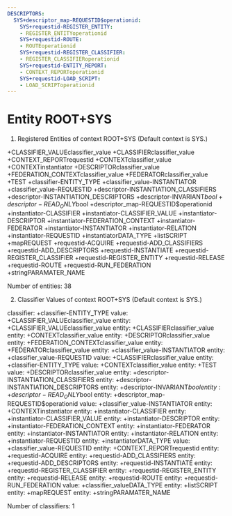 ```yaml
---
DESCRIPTORS:
  SYS+descriptor_map-REQUESTID$operationid:
    SYS+requestid-REGISTER_ENTITY:
    - REGISTER_ENTITYoperationid
    SYS+requestid-ROUTE:
    - ROUTEoperationid
    SYS+requestid-REGISTER_CLASSIFIER:
    - REGISTER_CLASSIFIERoperationid
    SYS+requestid-ENTITY_REPORT:
    - CONTEXT_REPORToperationid
    SYS+requestid-LOAD_SCRIPT:
    - LOAD_SCRIPToperationid
---
```

# Entity ROOT+SYS

1. Registered Entities of context ROOT+SYS
(Default context is SYS.)

+CLASSIFIER_VALUEclassifier_value
+CLASSIFIERclassifier_value
+CONTEXT_REPORTrequestid
+CONTEXTclassifier_value
+CONTEXTinstantiator
+DESCRIPTORclassifier_value
+FEDERATION_CONTEXTclassifier_value
+FEDERATORclassifier_value
+TEST
+classifier-ENTITY_TYPE
+classifier_value-INSTANTIATOR
+classifier_value-REQUESTID
+descriptor-INSTANTIATION_CLASSIFIERS
+descriptor-INSTANTIATION_DESCRIPTORS
+descriptor-INVARIANT$bool
+descriptor-READ_ONLY$bool
+descriptor_map-REQUESTID$operationid
+instantiator-CLASSIFIER
+instantiator-CLASSIFIER_VALUE
+instantiator-DESCRIPTOR
+instantiator-FEDERATION_CONTEXT
+instantiator-FEDERATOR
+instantiator-INSTANTIATOR
+instantiator-RELATION
+instantiator-REQUESTID
+instantiatorDATA_TYPE
+listSCRIPT
+mapREQUEST
+requestid-ACQUIRE
+requestid-ADD_CLASSIFIERS
+requestid-ADD_DESCRIPTORS
+requestid-INSTANTIATE
+requestid-REGISTER_CLASSIFIER
+requestid-REGISTER_ENTITY
+requestid-RELEASE
+requestid-ROUTE
+requestid-RUN_FEDERATION
+stringPARAMATER_NAME

Number of entities: 38

2. Classifier Values of context ROOT+SYS
(Default context is SYS.)

classifier:    +classifier-ENTITY_TYPE
     value:        +CLASSIFIER_VALUEclassifier_value
    entity:            +CLASSIFIER_VALUEclassifier_value
    entity:            +CLASSIFIERclassifier_value
    entity:            +CONTEXTclassifier_value
    entity:            +DESCRIPTORclassifier_value
    entity:            +FEDERATION_CONTEXTclassifier_value
    entity:            +FEDERATORclassifier_value
    entity:            +classifier_value-INSTANTIATOR
    entity:            +classifier_value-REQUESTID
     value:        +CLASSIFIERclassifier_value
    entity:            +classifier-ENTITY_TYPE
     value:        +CONTEXTclassifier_value
    entity:            +TEST
     value:        +DESCRIPTORclassifier_value
    entity:            +descriptor-INSTANTIATION_CLASSIFIERS
    entity:            +descriptor-INSTANTIATION_DESCRIPTORS
    entity:            +descriptor-INVARIANT$bool
    entity:            +descriptor-READ_ONLY$bool
    entity:            +descriptor_map-REQUESTID$operationid
     value:        +classifier_value-INSTANTIATOR
    entity:            +CONTEXTinstantiator
    entity:            +instantiator-CLASSIFIER
    entity:            +instantiator-CLASSIFIER_VALUE
    entity:            +instantiator-DESCRIPTOR
    entity:            +instantiator-FEDERATION_CONTEXT
    entity:            +instantiator-FEDERATOR
    entity:            +instantiator-INSTANTIATOR
    entity:            +instantiator-RELATION
    entity:            +instantiator-REQUESTID
    entity:            +instantiatorDATA_TYPE
     value:        +classifier_value-REQUESTID
    entity:            +CONTEXT_REPORTrequestid
    entity:            +requestid-ACQUIRE
    entity:            +requestid-ADD_CLASSIFIERS
    entity:            +requestid-ADD_DESCRIPTORS
    entity:            +requestid-INSTANTIATE
    entity:            +requestid-REGISTER_CLASSIFIER
    entity:            +requestid-REGISTER_ENTITY
    entity:            +requestid-RELEASE
    entity:            +requestid-ROUTE
    entity:            +requestid-RUN_FEDERATION
     value:        +classifier_valueDATA_TYPE
    entity:            +listSCRIPT
    entity:            +mapREQUEST
    entity:            +stringPARAMATER_NAME

Number of classifiers: 1

